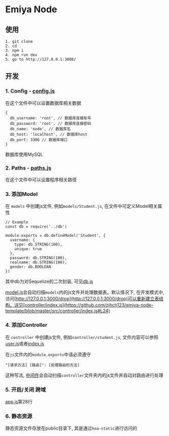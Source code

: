 # Emiya Node

## 使用
```
1. git clone 
2. cd 
3. npm i
4. npm run dev
5. go to http://127.0.0.1:3000/
```

## 开发
### 1. Config - [config.js](https://github.com/zjhch123/emiya-node-template/blob/master/src/config.js)
在这个文件中可以设置数据库相关数据
```
{
  db_username: 'root', // 数据库连接账号
  db_password: 'root', // 数据库连接密码
  db_name: 'node', // 数据库名
  db_host: 'localhost', // 数据库host
  db_port: 3306 // 数据库端口
}
```
数据库使用MySQL

### 2. Paths - [paths.js](https://github.com/zjhch123/emiya-node-template/blob/master/src/paths.js)
在这个文件中可以设置程序相关路径

### 3. 添加Model
在 `models` 中创建js文件, 例如`models/Student.js`, 在文件中可定义Model相关属性
```
// Example
const db = require('../db')

module.exports = db.defineModel('Student', {
  username: {
    type: db.STRING(100),
    unique: true
  },
  password: db.STRING(100),
  realname: db.STRING(100),
  gender: db.BOOLEAN
})
```
其中db为对Sequelize的二次封装, 可见[db.js](https://github.com/zjhch123/emiya-node-template/blob/master/src/db.js)

[model.js](https://github.com/zjhch123/emiya-node-template/blob/master/src/model.js)会自动扫描`models`内的js文件并处理数据表。默认情况下, 在开发模式中, 访问[http://127.0.0.1:3000/drop](http://127.0.0.1:3000/drop)可以重新建立表结构。详见[controller/index.js](https://github.com/zjhch123/emiya-node-template/blob/master/src/controller/index.js#L24)

### 4. 添加Controller
在 `controller` 中创建js文件, 例如`controller/student.js`, 文件内容可以参照[user.js](https://github.com/zjhch123/emiya-node-template/blob/master/src/controller/user.js)或者[index.js](https://github.com/zjhch123/emiya-node-template/blob/master/src/controller/index.js)

在`js`文件内的`module.exports`中请必须遵守
```
"[请求方法] [路由]": [处理路由的方法]
```
这种写法, [中间件](https://github.com/zjhch123/emiya-node-template/blob/master/src/middleware/addController.js)会自动扫描`controller`文件夹内的js文件并自动对路由进行处理

### 5. 开启/关闭 跨域
[app.js](https://github.com/zjhch123/emiya-node-template/blob/master/src/app.js#L28)第28行

### 6. 静态资源
静态资源文件存放在public目录下, 其是通过`koa-static`进行访问的



















